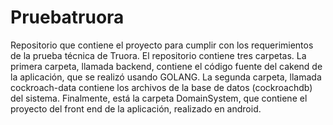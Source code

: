 # Pruebatruora
Repositorio que contiene el proyecto para cumplir con los requerimientos de la prueba técnica de Truora.
El repositorio contiene tres carpetas. La primera carpeta, llamada backend, contiene el código fuente del cakend de la aplicación, que se realizó usando GOLANG. La segunda carpeta, llamada cockroach-data contiene los archivos de la base de datos (cockroachdb) del sistema. Finalmente, está la carpeta DomainSystem, que contiene el proyecto del front end de la aplicación, realizado en android.
